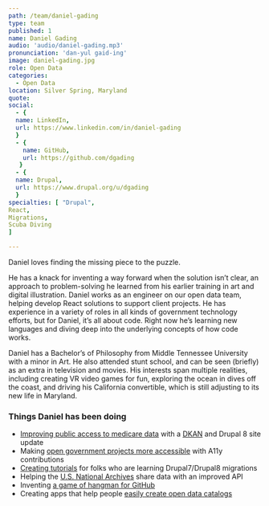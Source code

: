 ```yaml
---
path: /team/daniel-gading
type: team
published: 1
name: Daniel Gading
audio: 'audio/daniel-gading.mp3'
pronunciation: 'dan-yul gaid-ing'
image: daniel-gading.jpg
role: Open Data
categories: 
  - Open Data
location: Silver Spring, Maryland
quote: 
social: 
  - {
  name: LinkedIn,
  url: https://www.linkedin.com/in/daniel-gading
  }
  - {
    name: GitHub,
    url: https://github.com/dgading
   }
  - {
  name: Drupal,
  url: https://www.drupal.org/u/dgading
  }
specialties: [ "Drupal",
React,
Migrations,
Scuba Diving
]

---
```


Daniel loves finding the missing piece to the puzzle. 

He has a knack for inventing a way forward when the solution isn’t clear, an approach to problem-solving he learned from his earlier training in art and digital illustration. Daniel works as an engineer on our open data team, helping develop React solutions to support client projects. He has experience in a variety of roles in all kinds of government technology efforts, but for Daniel, it’s all about code. Right now he’s learning new languages and diving deep into the underlying concepts of how code works. 

Daniel has a Bachelor’s of Philosophy from Middle Tennessee University with a minor in Art. He also attended stunt school, and can be seen (briefly) as an extra in television and movies. His interests span multiple realities, including creating VR video games for fun, exploring the ocean in dives off the coast, and driving his California convertible, which is still adjusting to its new life in Maryland.




### Things Daniel has been doing
* [Improving public access to medicare data](https://data.medicare.gov/) with a [DKAN](https://getdkan.org/) and Drupal 8 site update
* Making [open government projects more accessible](https://github.com/github/government.github.com) with A11y contributions
* [Creating tutorials](https://github.com/agencychief/migration_examples) for folks who are learning Drupal7/Drupal8 migrations
* Helping the [U.S. National Archives](https://github.com/usnationalarchives) share data with an improved API
* Inventing [a game of hangman for GitHub](https://vue-gitman.firebaseapp.com/)
* Creating apps that help people [easily create open data catalogs](https://github.com/interra/data-catalog-frontend)





